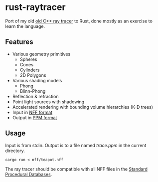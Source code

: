 # rust-raytracer
Port of my old [old C++ ray tracer](https://github.com/hippopotamus-prime/raytracer)
to Rust, done mostly as an exercise to learn the language.

## Features
* Various geometry primitives
  * Spheres
  * Cones
  * Cylinders
  * 2D Polygons
* Various shading models
  * Phong
  * Blinn-Phong
* Reflection & refraction
* Point light sources with shadowing
* Accelerated rendering with bounding volume hierarchies (K-D trees)
* Input in [NFF format](https://github.com/erich666/StandardProceduralDatabases/blob/master/NFF.TXT)
* Output in [PPM format](http://netpbm.sourceforge.net/doc/ppm.html)

## Usage
Input is from stdin. Output is to a file named *trace.ppm* in the current directory.
```
cargo run < nff/teapot.nff
```

The ray tracer should be compatible with all NFF files in the [Standard Procedural Databases](https://github.com/erich666/StandardProceduralDatabases).
